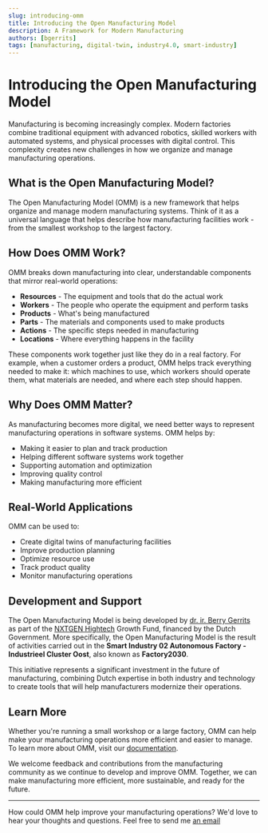 ```yaml
---
slug: introducing-omm
title: Introducing the Open Manufacturing Model
description: A Framework for Modern Manufacturing
authors: [bgerrits]
tags: [manufacturing, digital-twin, industry4.0, smart-industry]
---
```


# Introducing the Open Manufacturing Model

Manufacturing is becoming increasingly complex. Modern factories combine traditional equipment with advanced robotics, skilled workers with automated systems, and physical processes with digital control. This complexity creates new challenges in how we organize and manage manufacturing operations.

<!-- truncate -->
## What is the Open Manufacturing Model?

The Open Manufacturing Model (OMM) is a new framework that helps organize and manage modern manufacturing systems. Think of it as a universal language that helps describe how manufacturing facilities work - from the smallest workshop to the largest factory.

## How Does OMM Work?

OMM breaks down manufacturing into clear, understandable components that mirror real-world operations:

- **Resources** - The equipment and tools that do the actual work
- **Workers** - The people who operate the equipment and perform tasks
- **Products** - What's being manufactured
- **Parts** - The materials and components used to make products
- **Actions** - The specific steps needed in manufacturing
- **Locations** - Where everything happens in the facility

These components work together just like they do in a real factory. For example, when a customer orders a product, OMM helps track everything needed to make it: which machines to use, which workers should operate them, what materials are needed, and where each step should happen.

## Why Does OMM Matter?

As manufacturing becomes more digital, we need better ways to represent manufacturing operations in software systems. OMM helps by:

- Making it easier to plan and track production
- Helping different software systems work together
- Supporting automation and optimization
- Improving quality control
- Making manufacturing more efficient

## Real-World Applications

OMM can be used to:
- Create digital twins of manufacturing facilities
- Improve production planning
- Optimize resource use
- Track product quality
- Monitor manufacturing operations

## Development and Support

The Open Manufacturing Model is being developed by [dr. ir. Berry Gerrits](https://nl.linkedin.com/in/berry-gerrits) as part of the [NXTGEN Hightech](https://nxtgenhightech.nl/) Growth Fund, financed by the Dutch Government. More specifically, the Open Manufacturing Model is the result of activities carried out in the **Smart Industry 02 Autonomous Factory - Industrieel Cluster Oost**, also known as **Factory2030**.

This initiative represents a significant investment in the future of manufacturing, combining Dutch expertise in both industry and technology to create tools that will help manufacturers modernize their operations.

## Learn More

Whether you're running a small workshop or a large factory, OMM can help make your manufacturing operations more efficient and easier to manage. To learn more about OMM, visit our [documentation](/docs/intro).

We welcome feedback and contributions from the manufacturing community as we continue to develop and improve OMM. Together, we can make manufacturing more efficient, more sustainable, and ready for the future.

---

How could OMM help improve your manufacturing operations? We'd love to hear your thoughts and questions. Feel free to send me [an email](mailto:b.gerrits@distribute.company)